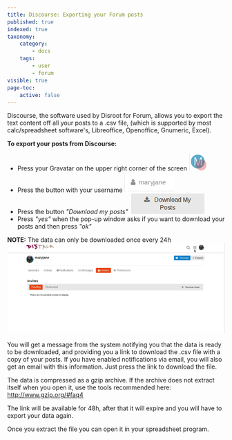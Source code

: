 ```yaml
---
title: Discourse: Exporting your Forum posts
published: true
indexed: true
taxonomy:
    category:
        - docs
    tags:
        - user
        - forum
visible: true
page-toc:
    active: false
---
```




Discourse, the software used by Disroot for Forum, allows you to export the text content off all your posts to a .csv file, (which is supported by most calc/spreadsheet software's, Libreoffice, Openoffice, Gnumeric, Excel).

**To export your posts from Discourse:**
- Press your Gravatar on the upper right corner of the screen ![](en/export_data_discourse_01.png)
- Press the button with your username ![](en/export_data_discourse_02.png)
- Press the button _"Download my posts"_ ![](en/export_data_discourse_03.png)
- Press _"yes"_ when the pop-up window asks if you want to download your posts and then press _"ok"_

**NOTE:** The data can only be downloaded once every 24h
<br>
![](en/export_data_discourse_01.gif)

You will get a message from the system notifying you that the data is ready to be downloaded, and providing you a link to download the .csv file with a copy of your posts.
If you have enabled notifications via email, you will also get an email with this information. Just press the link to download the file.

The data is compressed as a gzip archive. If the archive does not extract itself when you open it, use the tools recommended here: http://www.gzip.org/#faq4

The link will be available for 48h, after that it will expire and you will have to export your data again.

Once you extract the file you can open it in your spreadsheet program.
